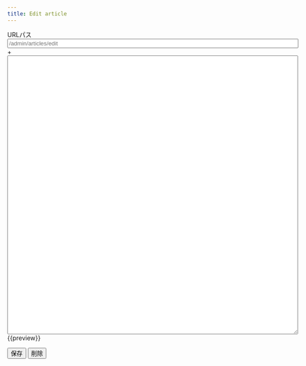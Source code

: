 ```yaml
---
title: Edit article
---
```

<link rel="stylesheet" href="/assets/stylesheets/article_editor.css"/>
<div class="articleEditor">
  <div class="articleEditor_path">
    <label for="articleEditor_path_input">URLパス</label>
    <input id="articleEditor_path_input" class="articleEditor_path_input" type="text" size="80" placeholder="/admin/articles/edit"/>
  </div>
  <div class="articleEditor_langTab">
    <div class="articleEditor_langTab_plus">+</div>
  </div>
  <div class="articleEditor_content">
    <textarea class="articleEditor_content_input" cols="80" rows="42"></textarea>
    <div class="articleEditor_content_preview">{{preview}}</div>
  </div>
  <ul class="articleEditor_errors"></ul>
  <button class="articleEditor_save">保存</button>
  <button class="articleEditor_remove">削除</button>
</div>
<template id="articleEditor_langTab_item">
  <div class="articleEditor_langTab_item">
    <div class="articleEditor_langTab_item_lang">{{lang}}</div>
    <div class="articleEditor_langTab_item_remove">×</div>
  </div>
</template>
<template id="articleEditor_errors_error">
  <li class="articleEditor_errors_error">{{message}}</li>
</template>
<script src="/assets/javascripts/article_editor.min.js"></script>
<script>
var editor,
    article = '{{article}}';
article = article.
  replace(/\t/g,     '  ').
  replace(/\n/g,     '\\n').
  replace(/\r/g,     '\\r').
  replace(/&lt;/g,   '<').
  replace(/&gt;/g,   '>').
  replace(/&quot;/g, '"').
  replace(/&#039;/g, "'").
  replace(/&amp;/g,  '&');
article = JSON.parse(article);
article = article ? Article.fromJson(article) : new Article();
window.addEventListener('DOMContentLoaded', function () {
  editor = new ArticleEditor(document.querySelector('.articleEditor'), article);
  editor.run();
});
</script>
